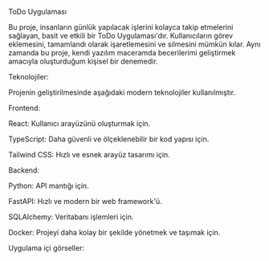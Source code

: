 ToDo Uygulaması

Bu proje, insanların günlük yapılacak işlerini kolayca takip etmelerini sağlayan, basit ve etkili bir ToDo Uygulaması'dır. Kullanıcıların görev eklemesini, tamamlandı olarak işaretlemesini ve silmesini mümkün kılar. Aynı zamanda bu proje, kendi yazılım maceramda becerilerimi geliştirmek amacıyla oluşturduğum kişisel bir denemedir.

Teknolojiler:

Projenin geliştirilmesinde aşağıdaki modern teknolojiler kullanılmıştır.

Frontend:

React: Kullanıcı arayüzünü oluşturmak için.

TypeScript: Daha güvenli ve ölçeklenebilir bir kod yapısı için.

Tailwind CSS: Hızlı ve esnek arayüz tasarımı için.

Backend:

Python: API mantığı için.

FastAPI: Hızlı ve modern bir web framework'ü.

SQLAlchemy: Veritabanı işlemleri için.

Docker: Projeyi daha kolay bir şekilde yönetmek ve taşımak için.

Uygulama içi görseller:
